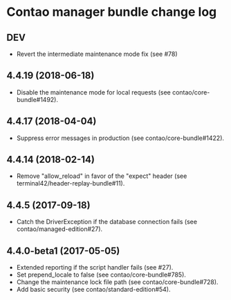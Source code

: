 # Contao manager bundle change log

## DEV

 * Revert the intermediate maintenance mode fix (see #78)

## 4.4.19 (2018-06-18)

 * Disable the maintenance mode for local requests (see contao/core-bundle#1492).

## 4.4.17 (2018-04-04)

 * Suppress error messages in production (see contao/core-bundle#1422).

## 4.4.14 (2018-02-14)

 * Remove "allow_reload" in favor of the "expect" header (see terminal42/header-replay-bundle#11).

## 4.4.5 (2017-09-18)

 * Catch the DriverException if the database connection fails (see contao/managed-edition#27).

## 4.4.0-beta1 (2017-05-05)

 * Extended reporting if the script handler fails (see #27).
 * Set prepend_locale to false (see contao/core-bundle#785).
 * Change the maintenance lock file path (see contao/core-bundle#728).
 * Add basic security (see contao/standard-edition#54).
